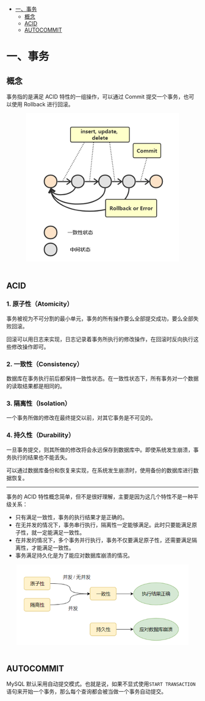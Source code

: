 <!-- GFM-TOC -->
* [一、事务](#一事务)
    * [概念](#概念)
    * [ACID](#acid)
    * [AUTOCOMMIT](#autocommit)
<!-- GFM-TOC -->

# 一、事务

## 概念

事务指的是满足 ACID 特性的一组操作，可以通过 Commit 提交一个事务，也可以使用 Rollback 进行回滚。

<div align="center"> <img src="pics//185b9c49-4c13-4241-a848-fbff85c03a64.png" width="400"/> </div><br>

## ACID

### 1. 原子性（Atomicity）

事务被视为不可分割的最小单元，事务的所有操作要么全部提交成功，要么全部失败回滚。

回滚可以用日志来实现，日志记录着事务所执行的修改操作，在回滚时反向执行这些修改操作即可。

### 2. 一致性（Consistency）

数据库在事务执行前后都保持一致性状态。在一致性状态下，所有事务对一个数据的读取结果都是相同的。

### 3. 隔离性（Isolation）

一个事务所做的修改在最终提交以前，对其它事务是不可见的。

### 4. 持久性（Durability）

一旦事务提交，则其所做的修改将会永远保存到数据库中。即使系统发生崩溃，事务执行的结果也不能丢失。

可以通过数据库备份和恢复来实现，在系统发生崩溃时，使用备份的数据库进行数据恢复。

----

事务的 ACID 特性概念简单，但不是很好理解，主要是因为这几个特性不是一种平级关系：

- 只有满足一致性，事务的执行结果才是正确的。
- 在无并发的情况下，事务串行执行，隔离性一定能够满足。此时只要能满足原子性，就一定能满足一致性。
- 在并发的情况下，多个事务并行执行，事务不仅要满足原子性，还需要满足隔离性，才能满足一致性。
- 事务满足持久化是为了能应对数据库崩溃的情况。

<div align="center"> <img src="pics//a58e294a-615d-4ea0-9fbf-064a6daec4b2.png" width="450"/> </div><br>

## AUTOCOMMIT

MySQL 默认采用自动提交模式。也就是说，如果不显式使用`START TRANSACTION`语句来开始一个事务，那么每个查询都会被当做一个事务自动提交。